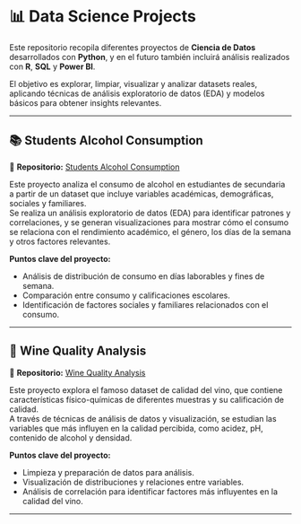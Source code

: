 # 📊 Data Science Projects

Este repositorio recopila diferentes proyectos de **Ciencia de Datos** desarrollados con **Python**, y en el futuro también incluirá análisis realizados con **R**, **SQL** y **Power BI**.

El objetivo es explorar, limpiar, visualizar y analizar datasets reales, aplicando técnicas de análisis exploratorio de datos (EDA) y modelos básicos para obtener insights relevantes.

---

## 📚 Students Alcohol Consumption  
🔗 **Repositorio:** [Students Alcohol Consumption](https://github.com/Jojans/Data-Science/tree/master/Students-alcohol-consumption)  

Este proyecto analiza el consumo de alcohol en estudiantes de secundaria a partir de un dataset que incluye variables académicas, demográficas, sociales y familiares.  
Se realiza un análisis exploratorio de datos (EDA) para identificar patrones y correlaciones, y se generan visualizaciones para mostrar cómo el consumo se relaciona con el rendimiento académico, el género, los días de la semana y otros factores relevantes.  

**Puntos clave del proyecto:**  
- Análisis de distribución de consumo en días laborables y fines de semana.  
- Comparación entre consumo y calificaciones escolares.  
- Identificación de factores sociales y familiares relacionados con el consumo.  

---

## 🍷 Wine Quality Analysis  
🔗 **Repositorio:** [Wine Quality Analysis](https://github.com/Jojans/Data-Science/tree/master/Wine-Quality)  

Este proyecto explora el famoso dataset de calidad del vino, que contiene características físico-químicas de diferentes muestras y su calificación de calidad.  
A través de técnicas de análisis de datos y visualización, se estudian las variables que más influyen en la calidad percibida, como acidez, pH, contenido de alcohol y densidad.  

**Puntos clave del proyecto:**  
- Limpieza y preparación de datos para análisis.  
- Visualización de distribuciones y relaciones entre variables.  
- Análisis de correlación para identificar factores más influyentes en la calidad del vino.  

---
